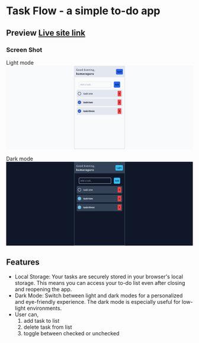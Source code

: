 # Task Flow - a simple to-do app

## Preview [Live site link](https://kumaraguru1122.github.io/task-flow/)

### Screen Shot

Light mode
![light mode](/src/light%20mode.png)

Dark mode
![dark mode](/src/dark%20mode.png)

## Features

- Local Storage: Your tasks are securely stored in your browser's local storage. This means you can access your to-do list even after closing and reopening the app.
- Dark Mode: Switch between light and dark modes for a personalized and eye-friendly experience. The dark mode is especially useful for low-light environments.
- User can,
  1. add task to list
  2. delete task from list
  3. toggle between checked or unchecked
